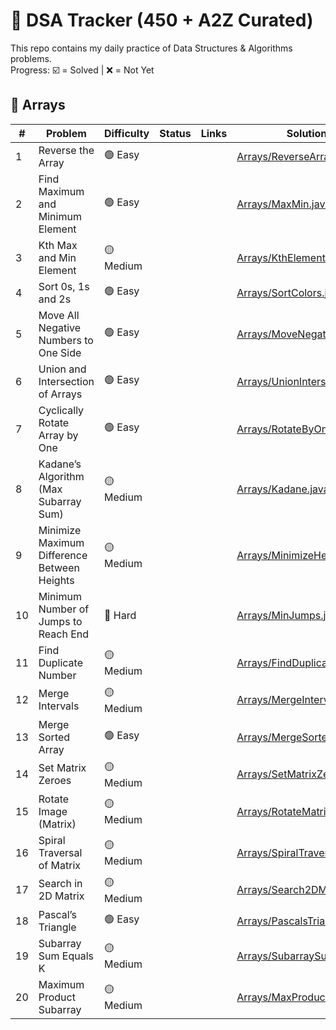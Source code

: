 # 🚀 DSA Tracker (450 + A2Z Curated)

This repo contains my daily practice of Data Structures & Algorithms problems.  
Progress: ☑️ = Solved | ❌ = Not Yet

## 📌 Arrays

| #  | Problem | Difficulty | Status | Links | Solution Dir |
|----|----------|------------|--------|-------|--------------|
| 1  | Reverse the Array | 🟢 Easy |  | [<img src="https://www.geeksforgeeks.org/favicon.ico" width="16"/>](https://www.geeksforgeeks.org/write-a-program-to-reverse-an-array-or-string/) | [Arrays/ReverseArray.java](Arrays/ReverseArray.java) |
| 2  | Find Maximum and Minimum Element | 🟢 Easy |  | [<img src="https://www.geeksforgeeks.org/favicon.ico" width="16"/>](https://www.geeksforgeeks.org/maximum-and-minimum-in-an-array/) | [Arrays/MaxMin.java](Arrays/MaxMin.java) |
| 3  | Kth Max and Min Element | 🟡 Medium |  | [<img src="https://www.geeksforgeeks.org/favicon.ico" width="16"/>](https://practice.geeksforgeeks.org/problems/kth-smallest-element5635/1) [<img src="https://leetcode.com/favicon.ico" width="16"/>](https://leetcode.com/problems/kth-largest-element-in-an-array/) | [Arrays/KthElement.java](Arrays/KthElement.java) |
| 4  | Sort 0s, 1s and 2s | 🟢 Easy |  | [<img src="https://leetcode.com/favicon.ico" width="16"/>](https://leetcode.com/problems/sort-colors/) | [Arrays/SortColors.java](Arrays/SortColors.java) |
| 5  | Move All Negative Numbers to One Side | 🟢 Easy |  | [<img src="https://www.geeksforgeeks.org/favicon.ico" width="16"/>](https://www.geeksforgeeks.org/move-negative-numbers-beginning-positive-end-constant-extra-space/) | [Arrays/MoveNegatives.java](Arrays/MoveNegatives.java) |
| 6  | Union and Intersection of Arrays | 🟢 Easy |  | [<img src="https://www.geeksforgeeks.org/favicon.ico" width="16"/>](https://practice.geeksforgeeks.org/problems/union-of-two-arrays3538/1) | [Arrays/UnionIntersection.java](Arrays/UnionIntersection.java) |
| 7  | Cyclically Rotate Array by One | 🟢 Easy |  | [<img src="https://www.geeksforgeeks.org/favicon.ico" width="16"/>](https://practice.geeksforgeeks.org/problems/cyclically-rotate-an-array-by-one2614/1) | [Arrays/RotateByOne.java](Arrays/RotateByOne.java) |
| 8  | Kadane’s Algorithm (Max Subarray Sum) | 🟡 Medium |  | [<img src="https://leetcode.com/favicon.ico" width="16"/>](https://leetcode.com/problems/maximum-subarray/) | [Arrays/Kadane.java](Arrays/Kadane.java) |
| 9  | Minimize Maximum Difference Between Heights | 🟡 Medium |  | [<img src="https://www.geeksforgeeks.org/favicon.ico" width="16"/>](https://practice.geeksforgeeks.org/problems/minimize-the-heights3351/1) | [Arrays/MinimizeHeights.java](Arrays/MinimizeHeights.java) |
| 10 | Minimum Number of Jumps to Reach End | 🔴 Hard |  | [<img src="https://www.geeksforgeeks.org/favicon.ico" width="16"/>](https://practice.geeksforgeeks.org/problems/minimum-number-of-jumps-1587115620/1) | [Arrays/MinJumps.java](Arrays/MinJumps.java) |
| 11 | Find Duplicate Number | 🟡 Medium |  | [<img src="https://leetcode.com/favicon.ico" width="16"/>](https://leetcode.com/problems/find-the-duplicate-number/) | [Arrays/FindDuplicate.java](Arrays/FindDuplicate.java) |
| 12 | Merge Intervals | 🟡 Medium |  | [<img src="https://leetcode.com/favicon.ico" width="16"/>](https://leetcode.com/problems/merge-intervals/) | [Arrays/MergeIntervals.java](Arrays/MergeIntervals.java) |
| 13 | Merge Sorted Array | 🟢 Easy |  | [<img src="https://leetcode.com/favicon.ico" width="16"/>](https://leetcode.com/problems/merge-sorted-array/) | [Arrays/MergeSortedArray.java](Arrays/MergeSortedArray.java) |
| 14 | Set Matrix Zeroes | 🟡 Medium |  | [<img src="https://leetcode.com/favicon.ico" width="16"/>](https://leetcode.com/problems/set-matrix-zeroes/) | [Arrays/SetMatrixZeroes.java](Arrays/SetMatrixZeroes.java) |
| 15 | Rotate Image (Matrix) | 🟡 Medium |  | [<img src="https://leetcode.com/favicon.ico" width="16"/>](https://leetcode.com/problems/rotate-image/) | [Arrays/RotateMatrix.java](Arrays/RotateMatrix.java) |
| 16 | Spiral Traversal of Matrix | 🟡 Medium |  | [<img src="https://leetcode.com/favicon.ico" width="16"/>](https://leetcode.com/problems/spiral-matrix/) | [Arrays/SpiralTraversal.java](Arrays/SpiralTraversal.java) |
| 17 | Search in 2D Matrix | 🟡 Medium |  | [<img src="https://leetcode.com/favicon.ico" width="16"/>](https://leetcode.com/problems/search-a-2d-matrix/) | [Arrays/Search2DMatrix.java](Arrays/Search2DMatrix.java) |
| 18 | Pascal’s Triangle | 🟢 Easy |  | [<img src="https://leetcode.com/favicon.ico" width="16"/>](https://leetcode.com/problems/pascals-triangle/) | [Arrays/PascalsTriangle.java](Arrays/PascalsTriangle.java) |
| 19 | Subarray Sum Equals K | 🟡 Medium |  | [<img src="https://leetcode.com/favicon.ico" width="16"/>](https://leetcode.com/problems/subarray-sum-equals-k/) | [Arrays/SubarraySumK.java](Arrays/SubarraySumK.java) |
| 20 | Maximum Product Subarray | 🟡 Medium |  | [<img src="https://leetcode.com/favicon.ico" width="16"/>](https://leetcode.com/problems/maximum-product-subarray/) | [Arrays/MaxProductSubarray.java](Arrays/MaxProductSubarray.java) |
